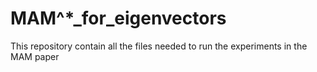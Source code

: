 # MAM^*_for_eigenvectors
This repository contain all the files needed to run the experiments in the MAM paper
